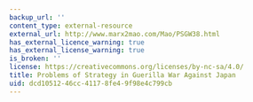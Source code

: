```yaml
---
backup_url: ''
content_type: external-resource
external_url: http://www.marx2mao.com/Mao/PSGW38.html
has_external_licence_warning: true
has_external_license_warning: true
is_broken: ''
license: https://creativecommons.org/licenses/by-nc-sa/4.0/
title: Problems of Strategy in Guerilla War Against Japan
uid: dcd10512-46cc-4117-8fe4-9f98e4c799cb
---
```

